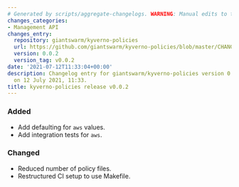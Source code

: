 ```yaml
---
# Generated by scripts/aggregate-changelogs. WARNING: Manual edits to this files will be overwritten.
changes_categories:
- Management API
changes_entry:
  repository: giantswarm/kyverno-policies
  url: https://github.com/giantswarm/kyverno-policies/blob/master/CHANGELOG.md#002---2021-07-12
  version: 0.0.2
  version_tag: v0.0.2
date: '2021-07-12T11:33:04+00:00'
description: Changelog entry for giantswarm/kyverno-policies version 0.0.2, published
  on 12 July 2021, 11:33.
title: kyverno-policies release v0.0.2
---
```


### Added
- Add defaulting for `aws` values.
- Add integration tests for `aws`.
### Changed
- Reduced number of policy files.
- Restructured CI setup to use Makefile.
